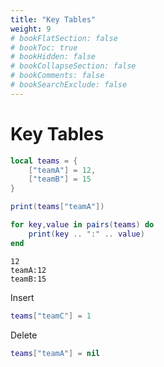```yaml
---
title: "Key Tables"
weight: 9
# bookFlatSection: false
# bookToc: true
# bookHidden: false
# bookCollapseSection: false
# bookComments: false
# bookSearchExclude: false
---
```


# Key Tables

```lua
local teams = {
    ["teamA"] = 12,
    ["teamB"] = 15
}

print(teams["teamA"])

for key,value in pairs(teams) do
    print(key .. ":" .. value)
end
```
```
12
teamA:12
teamB:15
```

Insert

```lua
teams["teamC"] = 1
```

Delete

```lua
teams["teamA"] = nil
```
